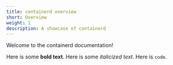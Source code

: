 ```yaml
---
title: containerd overview
short: Overview
weight: 1
description: A showcase of containerd
---
```


Welcome to the containerd documentation!

Here is some **bold text**. Here is some _italicized text_. Here is `code`.

